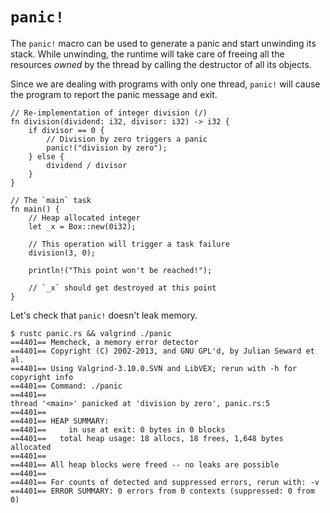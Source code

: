 # `panic!`

The `panic!` macro can be used to generate a panic and start unwinding
its stack. While unwinding, the runtime will take care of freeing all the
resources *owned* by the thread by calling the destructor of all its objects.

Since we are dealing with programs with only one thread, `panic!` will cause the
program to report the panic message and exit.

```rust,editable,ignore,mdbook-runnable
// Re-implementation of integer division (/)
fn division(dividend: i32, divisor: i32) -> i32 {
    if divisor == 0 {
        // Division by zero triggers a panic
        panic!("division by zero");
    } else {
        dividend / divisor
    }
}

// The `main` task
fn main() {
    // Heap allocated integer
    let _x = Box::new(0i32);

    // This operation will trigger a task failure
    division(3, 0);

    println!("This point won't be reached!");

    // `_x` should get destroyed at this point
}
```

Let's check that `panic!` doesn't leak memory.

```
$ rustc panic.rs && valgrind ./panic
==4401== Memcheck, a memory error detector
==4401== Copyright (C) 2002-2013, and GNU GPL'd, by Julian Seward et al.
==4401== Using Valgrind-3.10.0.SVN and LibVEX; rerun with -h for copyright info
==4401== Command: ./panic
==4401== 
thread '<main>' panicked at 'division by zero', panic.rs:5
==4401== 
==4401== HEAP SUMMARY:
==4401==     in use at exit: 0 bytes in 0 blocks
==4401==   total heap usage: 18 allocs, 18 frees, 1,648 bytes allocated
==4401== 
==4401== All heap blocks were freed -- no leaks are possible
==4401== 
==4401== For counts of detected and suppressed errors, rerun with: -v
==4401== ERROR SUMMARY: 0 errors from 0 contexts (suppressed: 0 from 0)
```
